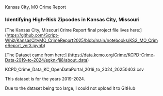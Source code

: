 Kansas City, MO Crime Report

### **Identifying High-Risk Zipcodes in Kansas City, Missouri** 


[The Kansas City, Missouri Crime Report final project file lives here:] (https://github.com/Script-Whiz/KansasCityMO_CrimeReport2025/blob/main/notebooks/KS2_MO_CrimeReport_ver3.ipynb)

[The Dataset came from here:] (https://data.kcmo.org/Crime/KCPD-Crime-Data-2019-to-2024/egkn-fji8/about_data)

KCPD_Crime_Data_KC_OpenDataPortal_2019_to_2024_20250403.csv

This dataset is for the years 2019-2024.

Due to the dataset being too large, I could not upload it to GitHub 

